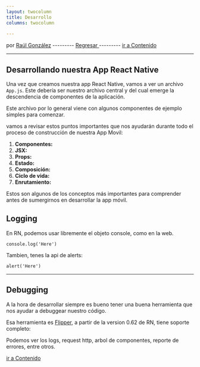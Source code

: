 ```yaml
---
layout: twocolumn
title: Desarrollo
columns: twocolumn
 
---
```


por [Raúl González](https://twitter.com/soyraulgonzalez)  ---------   [Regresar  ](/modulo-uno.html) ---------   [ir a Contenido](/contenido.html)

---
## Desarrollando nuestra App React Native

Una vez que creamos nuestra app React Native, vamos a ver un archivo `App.js`. Este debería ser nuestro archivo central y del cual emerge la descendencia de componentes de la aplicación. 

Este archivo por lo general viene con algunos componentes de ejemplo simples para comenzar. 

vamos a revisar estos puntos importantes que nos ayudarán durante todo el proceso de construcción de nuestra App Movil:

1. **Componentes:** 
2. **JSX:** 
3. **Props:** 
4. **Estado:** 
5.  **Composición:**  
6. **Ciclo de vida:** 
7. **Enrutamiento:** 

Estos son algunos de los conceptos más importantes para comprender antes de sumergirnos en desarrollar la app móvil. 

## Logging

En RN, podemos usar libremente el objeto console, como en la web.

`console.log('Here')`

Tambien, tenes la api de alerts:

`alert('Here')`

---
## Debugging

A la hora de desarrollar siempre es bueno tener una buena herramienta que nos ayudar a debuggear nuestro código.

Esa herramienta es [Flipper](https://fbflipper.com/), a partir de la version 0.62 de RN, tiene soporte completo:

Podemos ver los logs, request http, arbol de componentes, reporte de errores, entre otros.

[ir a Contenido](/contenido.html)
